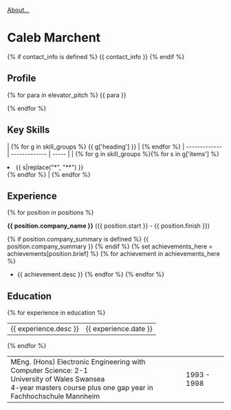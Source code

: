 [About...](ABOUT.md)

Caleb Marchent
==
{% if contact_info is defined %}
{{ contact_info }}
{% endif %}

Profile
--
{% for para in elevator_pitch %}
{{ para }}

{% endfor %}

Key Skills
--

| {% for g in skill_groups %} {{ g['heading'] }} | {% endfor %} 
| ------------- | ------------- | ----- |
| {% for g in skill_groups %}{% for s in g['items'] %}<li> {{ s|replace("*", "**") }} <br />{% endfor %} | {% endfor %}

 


Experience
--
{% for position in positions %}

**{{ position.company_name }}** ({{ position.start }} - {{ position.finish }})

{% if position.company_summary is defined %}
{{ position.company_summary }}
{% endif %}
{% set achievements_here = achievements[position.brief] %}
{% for achievement in achievements_here %}
* {{ achievement.desc }}
{% endfor %}
{% endfor %}

Education
--
{% for experience in education %}
<table>
    <tr><td>{{ experience.desc }}<td class="date">{{ experience.date }}</td>
</table>
{% endfor %}
<table>
    <tr>
        <td>
MEng. (Hons) Electronic Engineering with Computer Science: 2-1 <br>
University of Wales Swansea <br>
4-year masters course plus one gap year in Fachhochschule Mannheim
        <td class="date">
        1993 - 1998</td>
    </tr>
</table>
</body>